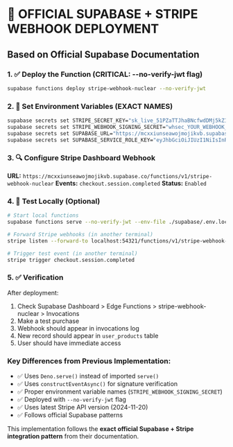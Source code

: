 # 🚀 OFFICIAL SUPABASE + STRIPE WEBHOOK DEPLOYMENT

## Based on Official Supabase Documentation

### 1. ✅ Deploy the Function (CRITICAL: --no-verify-jwt flag)
```bash
supabase functions deploy stripe-webhook-nuclear --no-verify-jwt
```

### 2. 🔐 Set Environment Variables (EXACT NAMES)
```bash
supabase secrets set STRIPE_SECRET_KEY="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"
supabase secrets set STRIPE_WEBHOOK_SIGNING_SECRET="whsec_YOUR_WEBHOOK_SECRET_FROM_STRIPE_DASHBOARD"
supabase secrets set SUPABASE_URL="https://mcxxiunseawojmojikvb.supabase.co"
supabase secrets set SUPABASE_SERVICE_ROLE_KEY="eyJhbGciOiJIUzI1NiIsInR5cCI6IkpXVCJ9.eyJpc3MiOiJzdXBhYmFzZSIsInJlZiI6Im1jeHhpdW5zZWF3b2ptb2ppa3ZiIiwicm9sZUI6InNlcnZpY2Vfcm9sZSIsImlhdCI6MTc0ODE0MTA4NSwiZXhwIjoyMDYzNzE3MDg1fQ.eRPuBSss8QCkAkbiuXVSruM04LHkdxjOn3rhf9CKAJI"
```

### 3. 🔍 Configure Stripe Dashboard Webhook
**URL:** `https://mcxxiunseawojmojikvb.supabase.co/functions/v1/stripe-webhook-nuclear`
**Events:** `checkout.session.completed`
**Status:** `Enabled`

### 4. 🧪 Test Locally (Optional)
```bash
# Start local functions
supabase functions serve --no-verify-jwt --env-file ./supabase/.env.local

# Forward Stripe webhooks (in another terminal)
stripe listen --forward-to localhost:54321/functions/v1/stripe-webhook-nuclear

# Trigger test event (in another terminal)  
stripe trigger checkout.session.completed
```

### 5. ✅ Verification
After deployment:
1. Check Supabase Dashboard > Edge Functions > stripe-webhook-nuclear > Invocations
2. Make a test purchase
3. Webhook should appear in invocations log
4. New record should appear in `user_products` table
5. User should have immediate access

### Key Differences from Previous Implementation:
- ✅ Uses `Deno.serve()` instead of imported `serve()`
- ✅ Uses `constructEventAsync()` for signature verification  
- ✅ Proper environment variable names (`STRIPE_WEBHOOK_SIGNING_SECRET`)
- ✅ Deployed with `--no-verify-jwt` flag
- ✅ Uses latest Stripe API version (2024-11-20)
- ✅ Follows official Supabase patterns

This implementation follows the **exact official Supabase + Stripe integration pattern** from their documentation.